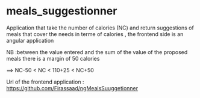 # meals_suggestionner

Application that take the number of calories (NC) and return suggestions of meals that cover the needs in terme of calories , the frontend side is an angular application

NB :between the value entered and the sum of the value of the proposed meals there is a margin of 50 calories

==> NC-50 < NC < 110+25 < NC+50

Url of the frontend application : https://github.com/Firassaad/ngMealsSuuggetionner
